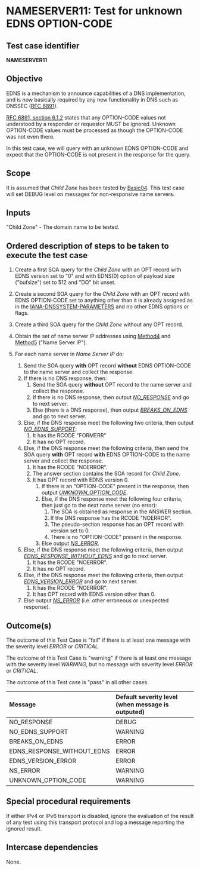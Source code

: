 # NAMESERVER11: Test for unknown EDNS OPTION-CODE

## Test case identifier
**NAMESERVER11** 

## Objective

EDNS is a mechanism to announce capabilities of a DNS implementation,
and is now basically required by any new functionality in DNS such as
DNSSEC ([RFC 6891]).

[RFC 6891, section 6.1.2] states that any OPTION-CODE values not understood by a
responder or requestor MUST be ignored. Unknown OPTION-CODE values must be
processed as though the OPTION-CODE was not even there.

In this test case, we will query with an unknown EDNS OPTION-CODE and expect
that the OPTION-CODE is not present in the response for the query.

## Scope

It is assumed that *Child Zone* has been tested by [Basic04]. This test
case will set DEBUG level on messages for non-responsive name servers.

## Inputs

"Child Zone" - The domain name to be tested.

## Ordered description of steps to be taken to execute the test case

1. Create a first SOA query for the *Child Zone* with an OPT record with 
   EDNS version set to "0" and with EDNS(0) option of payload size ("bufsize") 
   set to 512 and "DO" bit unset.

2. Create a second SOA query for the *Child Zone* with an OPT record with 
   EDNS OPTION-CODE set to anything other than it is already assigned as in the 
   [IANA-DNSSYSTEM-PARAMETERS] and no other EDNS options or flags.

3. Create a third SOA query for the *Child Zone* without any OPT record.

4. Obtain the set of name server IP addresses using [Method4] and [Method5] 
   ("Name Server IP").

5. For each name server in *Name Server IP* do:
   
   1. Send the SOA query **with** OPT record **without** EDNS OPTION-CODE to the name server and collect the response.
   2. If there is no DNS response, then:
      1. Send the SOA query **without** OPT record to the name server and 
         collect the response.
      2. If there is no DNS response, then output *[NO_RESPONSE]* and 
         go to next server.
      3. Else (there is a DNS response), then output 
         *[BREAKS_ON_EDNS]* and go to next server.
   3. Else, if the DNS response meet the following two criteria, 
      then output *[NO_EDNS_SUPPORT]*:
      1. It has the RCODE "FORMERR" 
      2. It has no OPT record.
   4. Else, if the DNS response meet the following criteria, 
      then send the SOA query **with** OPT record **with** EDNS OPTION-CODE to the name server and collect the response. 
      1. It has the RCODE "NOERROR".
      2. The answer section contains the SOA record for *Child Zone*. 
      3. It has OPT record with EDNS version 0.
         1. If there is an "OPTION-CODE" present in the response, then 
            output *[UNKNOWN_OPTION_CODE]*. 
         2. Else, if the DNS response meet the following four criteria, 
            then just go to the next name server (no error):
            1. The SOA is obtained as response in the ANSWER section.
            2. If the DNS response has the RCODE "NOERROR".
            3. The pseudo-section response has an OPT record with version set to 0.
            4. There is no "OPTION-CODE" present in the response.
         3. Else output *[NS_ERROR]*.
   5. Else, if the DNS response meet the following criteria, 
      then output *[EDNS_RESPONSE_WITHOUT_EDNS]* and go to next server.
      1. It has the RCODE "NOERROR".
      2. It has no OPT record.
   6. Else, if the DNS response meet the following criteria, 
      then output *[EDNS_VERSION_ERROR]* and go to next server. 
      1. It has the RCODE "NOERROR".
      2. It has OPT record with EDNS version other than 0.
   7. Else output *[NS_ERROR]* (i.e. other erroneous or unexpected 
      response).

## Outcome(s)

The outcome of this Test Case is "fail" if there is at least one message
with the severity level *ERROR* or *CRITICAL*.

The outcome of this Test Case is "warning" if there is at least one message
with the severity level *WARNING*, but no message with severity level
*ERROR* or *CRITICAL*.

The outcome of this Test case is "pass" in all other cases.

Message                           | Default severity level (when message is outputed)
:---------------------------------|:--------------------------------------------------
NO_RESPONSE                       | DEBUG
NO_EDNS_SUPPORT                   | WARNING
BREAKS_ON_EDNS                    | ERROR
EDNS_RESPONSE_WITHOUT_EDNS        | ERROR
EDNS_VERSION_ERROR                | ERROR
NS_ERROR                          | WARNING
UNKNOWN_OPTION_CODE               | WARNING

## Special procedural requirements

If either IPv4 or IPv6 transport is disabled, ignore the evaluation of the
result of any test using this transport protocol and log a message reporting
the ignored result.

## Intercase dependencies

None.



[Basic04]:								../Basic-TP/basic04.md
[IANA-DNSSYSTEM-PARAMETERS]:		https://www.iana.org/assignments/dns-parameters/dns-parameters.xhtml#dns-parameters-11
[Method4]:								../Methods.md#method-4-obtain-glue-address-records-from-parent
[Method5]:								../Methods.md#method-5-obtain-the-name-server-address-records-from-child
[BREAKS_ON_EDNS]: 					#outcomes
[EDNS_RESPONSE_WITHOUT_EDNS]: 	#outcomes
[EDNS_VERSION_ERROR]: 				#outcomes
[NO_EDNS_SUPPORT]: 					#outcomes
[NO_RESPONSE]:							#outcomes
[NS_ERROR]:								#outcomes
[RFC 6891, section 6.1.2]:			https://tools.ietf.org/html/rfc6891#section-6.1.2
[RFC 6891]:								https://tools.ietf.org/html/rfc6891
[UNKNOWN_OPTION_CODE]:				#outcomes
